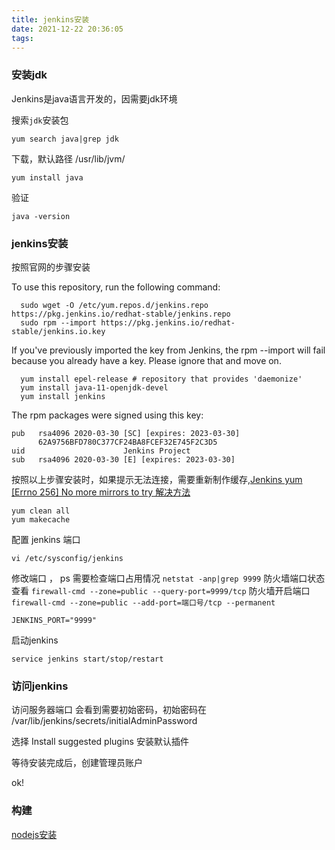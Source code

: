 ```yaml
---
title: jenkins安装
date: 2021-12-22 20:36:05
tags:
---
```


### 安装jdk

Jenkins是java语言开发的，因需要jdk环境

搜索`jdk`安装包
```
yum search java|grep jdk
```

下载，默认路径 /usr/lib/jvm/
```
yum install java
```

验证
```
java -version
```

### jenkins安装

按照官网的步骤安装

To use this repository, run the following command:

```
  sudo wget -O /etc/yum.repos.d/jenkins.repo https://pkg.jenkins.io/redhat-stable/jenkins.repo
  sudo rpm --import https://pkg.jenkins.io/redhat-stable/jenkins.io.key
```

If you've previously imported the key from Jenkins, the rpm --import will fail because you already have a key. Please ignore that and move on.

```
  yum install epel-release # repository that provides 'daemonize'
  yum install java-11-openjdk-devel
  yum install jenkins
```

The rpm packages were signed using this key:

```
pub   rsa4096 2020-03-30 [SC] [expires: 2023-03-30]
      62A9756BFD780C377CF24BA8FCEF32E745F2C3D5
uid                      Jenkins Project
sub   rsa4096 2020-03-30 [E] [expires: 2023-03-30]
```

按照以上步骤安装时，如果提示无法连接，需要重新制作缓存,[Jenkins yum [Errno 256] No more mirrors to try 解决方法](https://blog.csdn.net/Alan_Wdd/article/details/116260084)
```
yum clean all
yum makecache
```


配置 jenkins 端口
```
vi /etc/sysconfig/jenkins
```

修改端口 ，
ps 需要检查端口占用情况 `netstat -anp|grep 9999`
防火墙端口状态查看 `firewall-cmd --zone=public --query-port=9999/tcp`
防火墙开启端口 `firewall-cmd --zone=public --add-port=端口号/tcp --permanent`
```
JENKINS_PORT="9999"
```

启动jenkins
```
service jenkins start/stop/restart
```

### 访问jenkins

访问服务器端口
会看到需要初始密码，初始密码在 /var/lib/jenkins/secrets/initialAdminPassword

选择 Install suggested plugins 安装默认插件

等待安装完成后，创建管理员账户

ok!


### 构建

[nodejs安装](https://www.cnblogs.com/niuben/p/12938501.html)

